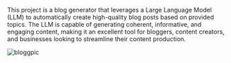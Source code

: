 This project is a blog generator that leverages a Large Language Model (LLM) to automatically create high-quality blog posts based on provided topics. The LLM is capable of generating coherent, informative, and engaging content, making it an excellent tool for bloggers, content creators, and businesses looking to streamline their content production.


![bloggpic](https://github.com/akshayashreeya/Bloggenerator/assets/142136006/74c8e3f4-5f15-4c39-8c29-b1a8a333bf2b)
